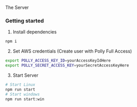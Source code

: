 The Server

### Getting started

1. Install dependencies

```bash
npm i
```

2. Set AWS credentials (Create user with Polly Full Access)

```bash
export POLLY_ACCESS_KEY_ID=yourAccessKeyIdHere
export POLLY_SECRET_ACCESS_KEY=yourSecretAccessKeyHere
```

3. Start Server

```bash
# Start Linux
npm run start
# Start windows
npm run start:win
```
